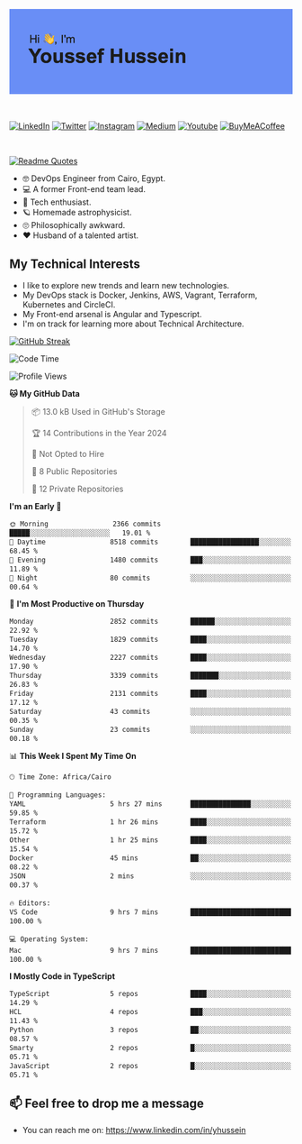 [![Youssef's GitHub Banner](./assets/youssef-hussein.png)](https://github.com/yorki404)

</br>

[![LinkedIn](https://img.shields.io/badge/linkedin-%230077B5.svg?style=for-the-badge&logo=linkedin&logoColor=white)](https://www.linkedin.com/in/yhussein/)
[![Twitter](https://img.shields.io/badge/devqik_-%231DA1F2.svg?style=for-the-badge&logo=Twitter&logoColor=white)](https://twitter.com/devqik_)
[![Instagram](https://img.shields.io/badge/devqik-E4405F?style=for-the-badge&logo=Instagram&logoColor=white)](https://instagram.com/devqik)
[![Medium](https://img.shields.io/badge/Medium-12100E?style=for-the-badge&logo=medium&logoColor=white)](https://medium.com/@devqik)
[![Youtube](https://img.shields.io/badge/YouTube-FF0000?style=for-the-badge&logo=youtube&logoColor=white)](https://www.youtube.com/@devqik)
[![BuyMeACoffee](https://img.shields.io/badge/Buy%20Me%20a%20Coffee-ffdd00?style=for-the-badge&logo=buy-me-a-coffee&logoColor=black)](https://www.buymeacoffee.com/devqik)

</br>

[![Readme Quotes](https://quotes-github-readme.vercel.app/api?type=horizontal&theme=dark)](https://github.com/piyushsuthar/github-readme-quotes)


- :nerd_face: DevOps Engineer from Cairo, Egypt.
- :computer: A former Front-end team lead.
- :satellite: Tech enthusiast.
- :ringed_planet: Homemade astrophysicist.
- :roll_eyes: Philosophically awkward.
- :heart: Husband of a talented artist.

## My Technical Interests

- I like to explore new trends and learn new technologies.
- My DevOps stack is Docker, Jenkins, AWS, Vagrant, Terraform, Kubernetes and CircleCI.
- My Front-end arsenal is Angular and Typescript.
- I'm on track for learning more about Technical Architecture.

[![GitHub Streak](https://github-readme-streak-stats.herokuapp.com/?user=devqik&theme=dark)](https://git.io/streak-stats)

<!--START_SECTION:waka-->
![Code Time](http://img.shields.io/badge/Code%20Time-645%20hrs%2057%20mins-blue)

![Profile Views](http://img.shields.io/badge/Profile%20Views-0-blue)

**🐱 My GitHub Data** 

> 📦 13.0 kB Used in GitHub's Storage 
 > 
> 🏆 14 Contributions in the Year 2024
 > 
> 🚫 Not Opted to Hire
 > 
> 📜 8 Public Repositories 
 > 
> 🔑 12 Private Repositories 
 > 
**I'm an Early 🐤** 

```text
🌞 Morning                2366 commits        █████░░░░░░░░░░░░░░░░░░░░   19.01 % 
🌆 Daytime                8518 commits        █████████████████░░░░░░░░   68.45 % 
🌃 Evening                1480 commits        ███░░░░░░░░░░░░░░░░░░░░░░   11.89 % 
🌙 Night                  80 commits          ░░░░░░░░░░░░░░░░░░░░░░░░░   00.64 % 
```
📅 **I'm Most Productive on Thursday** 

```text
Monday                   2852 commits        ██████░░░░░░░░░░░░░░░░░░░   22.92 % 
Tuesday                  1829 commits        ████░░░░░░░░░░░░░░░░░░░░░   14.70 % 
Wednesday                2227 commits        ████░░░░░░░░░░░░░░░░░░░░░   17.90 % 
Thursday                 3339 commits        ███████░░░░░░░░░░░░░░░░░░   26.83 % 
Friday                   2131 commits        ████░░░░░░░░░░░░░░░░░░░░░   17.12 % 
Saturday                 43 commits          ░░░░░░░░░░░░░░░░░░░░░░░░░   00.35 % 
Sunday                   23 commits          ░░░░░░░░░░░░░░░░░░░░░░░░░   00.18 % 
```


📊 **This Week I Spent My Time On** 

```text
🕑︎ Time Zone: Africa/Cairo

💬 Programming Languages: 
YAML                     5 hrs 27 mins       ███████████████░░░░░░░░░░   59.85 % 
Terraform                1 hr 26 mins        ████░░░░░░░░░░░░░░░░░░░░░   15.72 % 
Other                    1 hr 25 mins        ████░░░░░░░░░░░░░░░░░░░░░   15.54 % 
Docker                   45 mins             ██░░░░░░░░░░░░░░░░░░░░░░░   08.22 % 
JSON                     2 mins              ░░░░░░░░░░░░░░░░░░░░░░░░░   00.37 % 

🔥 Editors: 
VS Code                  9 hrs 7 mins        █████████████████████████   100.00 % 

💻 Operating System: 
Mac                      9 hrs 7 mins        █████████████████████████   100.00 % 
```

**I Mostly Code in TypeScript** 

```text
TypeScript               5 repos             ████░░░░░░░░░░░░░░░░░░░░░   14.29 % 
HCL                      4 repos             ███░░░░░░░░░░░░░░░░░░░░░░   11.43 % 
Python                   3 repos             ██░░░░░░░░░░░░░░░░░░░░░░░   08.57 % 
Smarty                   2 repos             █░░░░░░░░░░░░░░░░░░░░░░░░   05.71 % 
JavaScript               2 repos             █░░░░░░░░░░░░░░░░░░░░░░░░   05.71 % 
```




<!--END_SECTION:waka-->

## 📫 Feel free to drop me a message
- You can reach me on: https://www.linkedin.com/in/yhussein
